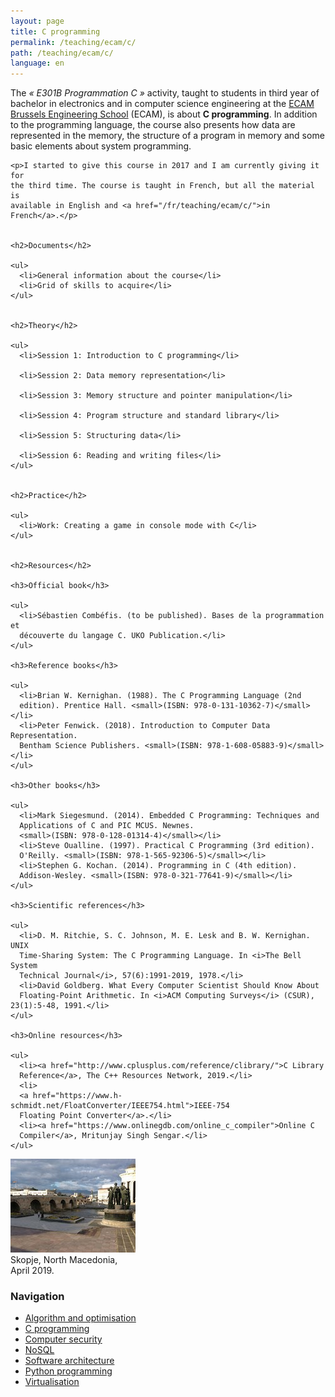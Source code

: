 ```yaml
---
layout: page
title: C programming
permalink: /teaching/ecam/c/
path: /teaching/ecam/c/
language: en
---
```


<div class="page-col-wrapper">
  <div class="page-col page-col-1">
    <p>The <i>« E301B Programmation C »</i> activity, taught to students in 
    third year of bachelor in electronics and in computer science engineering
    at the <a href="https://www.vinci.be/fr-be/ecam">ECAM Brussels Engineering
    School</a> (ECAM), is about <b>C programming</b>. In addition to the
    programming language, the course also presents how data are represented in
    the memory, the structure of a program in memory and some basic elements
    about system programming.</p>

    <p>I started to give this course in 2017 and I am currently giving it for
    the third time. The course is taught in French, but all the material is
    available in English and <a href="/fr/teaching/ecam/c/">in
    French</a>.</p>


    <h2>Documents</h2>

    <ul>
      <li>General information about the course</li>
      <li>Grid of skills to acquire</li>
    </ul>


    <h2>Theory</h2>

    <ul>
      <li>Session 1: Introduction to C programming</li>

      <li>Session 2: Data memory representation</li>

      <li>Session 3: Memory structure and pointer manipulation</li>

      <li>Session 4: Program structure and standard library</li>

      <li>Session 5: Structuring data</li>

      <li>Session 6: Reading and writing files</li>
    </ul>


    <h2>Practice</h2>

    <ul>
      <li>Work: Creating a game in console mode with C</li>
    </ul>


    <h2>Resources</h2>

    <h3>Official book</h3>

    <ul>
      <li>Sébastien Combéfis. (to be published). Bases de la programmation et
      découverte du langage C. UKO Publication.</li>
    </ul>

    <h3>Reference books</h3>

    <ul>
      <li>Brian W. Kernighan. (1988). The C Programming Language (2nd
      edition). Prentice Hall. <small>(ISBN: 978-0-131-10362-7)</small></li>
      <li>Peter Fenwick. (2018). Introduction to Computer Data Representation.
      Bentham Science Publishers. <small>(ISBN: 978-1-608-05883-9)</small></li>
    </ul>

    <h3>Other books</h3>

    <ul>
      <li>Mark Siegesmund. (2014). Embedded C Programming: Techniques and
      Applications of C and PIC MCUS. Newnes.
      <small>(ISBN: 978-0-128-01314-4)</small></li>
      <li>Steve Oualline. (1997). Practical C Programming (3rd edition).
      O'Reilly. <small>(ISBN: 978-1-565-92306-5)</small></li>
      <li>Stephen G. Kochan. (2014). Programming in C (4th edition).
      Addison-Wesley. <small>(ISBN: 978-0-321-77641-9)</small></li>
    </ul>

    <h3>Scientific references</h3>

    <ul>
      <li>D. M. Ritchie, S. C. Johnson, M. E. Lesk and B. W. Kernighan. UNIX
      Time-Sharing System: The C Programming Language. In <i>The Bell System
      Technical Journal</i>, 57(6):1991-2019, 1978.</li>
      <li>David Goldberg. What Every Computer Scientist Should Know About
      Floating-Point Arithmetic. In <i>ACM Computing Surveys</i> (CSUR), 23(1):5-48, 1991.</li>
    </ul>

    <h3>Online resources</h3>

    <ul>
      <li><a href="http://www.cplusplus.com/reference/clibrary/">C Library 
      Reference</a>, The C++ Resources Network, 2019.</li>
      <li>
      <a href="https://www.h-schmidt.net/FloatConverter/IEEE754.html">IEEE-754
      Floating Point Converter</a>.</li>
      <li><a href="https://www.onlinegdb.com/online_c_compiler">Online C
      Compiler</a>, Mritunjay Singh Sengar.</li>
    </ul>
  </div>
  <div class="page-col page-col-2">
    <p><img src="/images/skopje.jpg" alt="Skopje, North Macedonia, April
    2019." width="200" height="150"><br>
    Skopje, North Macedonia,<br>April 2019.</p>
    <h3>Navigation</h3>
    <ul class="navigation">
      <li><a href="/teaching/ecam/algopti/">Algorithm and optimisation</a></li>
      <li><a href="/teaching/ecam/c/">C programming</a></li>
      <li><a href="/teaching/ecam/security/">Computer security</a></li>
      <li><a href="/teaching/ecam/nosql/">NoSQL</a></li>
      <li><a href="/teaching/ecam/softarch/">Software architecture</a></li>
      <li><a href="/teaching/ecam/python/">Python programming</a></li>
      <li><a href="/teaching/ecam/virtualisation/">Virtualisation</a></li>
    </ul>
  </div>
</div>

